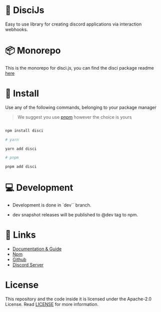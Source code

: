 # 🎨 DisciJs

Easy to use library for creating discord applications via interaction webhooks.

# 📦 Monorepo

This is the monorepo for disci.js, you can find the disci package readme [here](./packages/disci/readme.md)

# 🚀 Install

Use any of the following commands, belonging to your package manager

> We suggest you use [pnpm](https://pnpm.io/) however the choice is yours

```bash

npm install disci

# yarn

yarn add disci

# pnpm

pnpm add disci

```

# 💻 Development

* Development is done in `dev`` branch.

* dev snapshot releases will be published to @dev tag to npm.

# 🔗 Links

* [Documentation & Guide](https://dev--disci.netlify.app/)
* [Npm](https://www.npmjs.com/package/disci)
* [Github](https://github.com/typicalninja493/disci)
* [Discord Server](https://discord.gg/9s52pz6nWX)

# License

This repository and the code inside it is licensed under the Apache-2.0 License. Read [LICENSE](https://github.com/typicalninja493/disci/blob/master/LICENSE) for more information.
